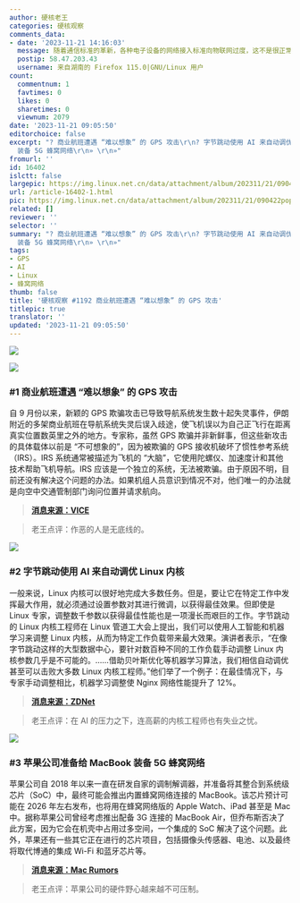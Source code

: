```yaml
---
author: 硬核老王
categories: 硬核观察
comments_data:
- date: '2023-11-21 14:16:03'
  message: 随着通信标准的革新，各种电子设备的网络接入标准向物联网过度，这不是很正常吗。
  postip: 58.47.203.43
  username: 来自湖南的 Firefox 115.0|GNU/Linux 用户
count:
  commentnum: 1
  favtimes: 0
  likes: 0
  sharetimes: 0
  viewnum: 2079
date: '2023-11-21 09:05:50'
editorchoice: false
excerpt: "? 商业航班遭遇 “难以想象” 的 GPS 攻击\r\n? 字节跳动使用 AI 来自动调优 Linux 内核\r\n? 苹果公司准备给 MacBook
  装备 5G 蜂窝网络\r\n» \r\n»"
fromurl: ''
id: 16402
islctt: false
largepic: https://img.linux.net.cn/data/attachment/album/202311/21/090422pop86scznzzzivpu.jpg
url: /article-16402-1.html
pic: https://img.linux.net.cn/data/attachment/album/202311/21/090422pop86scznzzzivpu.jpg.thumb.jpg
related: []
reviewer: ''
selector: ''
summary: "? 商业航班遭遇 “难以想象” 的 GPS 攻击\r\n? 字节跳动使用 AI 来自动调优 Linux 内核\r\n? 苹果公司准备给 MacBook
  装备 5G 蜂窝网络\r\n» \r\n»"
tags:
- GPS
- AI
- Linux
- 蜂窝网络
thumb: false
title: '硬核观察 #1192 商业航班遭遇 “难以想象” 的 GPS 攻击'
titlepic: true
translator: ''
updated: '2023-11-21 09:05:50'
---
```


![](https://img.linux.net.cn/data/attachment/album/202311/21/090422pop86scznzzzivpu.jpg)


![](https://img.linux.net.cn/data/attachment/album/202311/21/090449dgacg6btfwwccu88.png)


### #1 商业航班遭遇 “难以想象” 的 GPS 攻击


自 9 月份以来，新颖的 GPS 欺骗攻击已导致导航系统发生数十起失灵事件，伊朗附近的多架商业航班在导航系统失灵后误入歧途，使飞机误以为自己正飞行在距离真实位置数英里之外的地方。专家称，虽然 GPS 欺骗并非新鲜事，但这些新攻击的具体载体以前是 “不可想象的”，因为被欺骗的 GPS 接收机破坏了惯性参考系统（IRS）。IRS 系统通常被描述为飞机的 “大脑”，它使用陀螺仪、加速度计和其他技术帮助飞机导航。IRS 应该是一个独立的系统，无法被欺骗。由于原因不明，目前还没有解决这个问题的办法。如果机组人员意识到情况不对，他们唯一的办法就是向空中交通管制部门询问位置并请求航向。



> 
> **[消息来源：VICE](https://www.vice.com/en/article/m7bk3v/commercial-flights-are-experiencing-unthinkable-gps-attacks-and-nobody-knows-what-to-do)**
> 
> 
> 



> 
> 老王点评：作恶的人是无底线的。
> 
> 
> 


![](https://img.linux.net.cn/data/attachment/album/202311/21/090503fm4hmk2d4kahszps.png)


### #2 字节跳动使用 AI 来自动调优 Linux 内核


一般来说，Linux 内核可以很好地完成大多数任务。但是，要让它在特定工作中发挥最大作用，就必须通过设置参数对其进行微调，以获得最佳效果。但即使是 Linux 专家，调整数千参数以获得最佳性能也是一项漫长而艰巨的工作。字节跳动的 Linux 内核工程师在 Linux 管道工大会上提出，我们可以使用人工智能和机器学习来调整 Linux 内核，从而为特定工作负载带来最大效果。演讲者表示，“在像字节跳动这样的大型数据中心，要针对数百种不同的工作负载手动调整 Linux 内核参数几乎是不可能的。……借助贝叶斯优化等机器学习算法，我们相信自动调优甚至可以击败大多数 Linux 内核工程师。”他们举了一个例子：在最佳情况下，与专家手动调整相比，机器学习调整使 Nginx 网络性能提升了 12%。



> 
> **[消息来源：ZDNet](https://www.zdnet.com/article/tuning-the-linux-kernel-with-ai-according-to-bytedance/)**
> 
> 
> 



> 
> 老王点评：在 AI 的压力之下，连高薪的内核工程师也有失业之忧。
> 
> 
> 


![](https://img.linux.net.cn/data/attachment/album/202311/21/090521kun75jbbabvua735.png)


### #3 苹果公司准备给 MacBook 装备 5G 蜂窝网络


苹果公司自 2018 年以来一直在研发自家的调制解调器，并准备将其整合到系统级芯片（SoC）中，最终可能会推出内置蜂窝网络连接的 MacBook。该芯片预计可能在 2026 年左右发布，也将用在蜂窝网络版的 Apple Watch、iPad 甚至是 Mac 中。据称苹果公司曾经考虑推出配备 3G 连接的 MacBook Air，但乔布斯否决了此方案，因为它会在机壳中占用过多空间，一个集成的 SoC 解决了这个问题。此外，苹果还有一些其它正在进行的芯片项目，包括摄像头传感器、电池、以及最终将取代博通的集成 Wi-Fi 和蓝牙芯片等。



> 
> **[消息来源：Mac Rumors](https://www.macrumors.com/2023/11/20/macbook-integrated-cellular-modem-2028/)**
> 
> 
> 



> 
> 老王点评：苹果公司的硬件野心越来越不可压制。
> 
> 
>